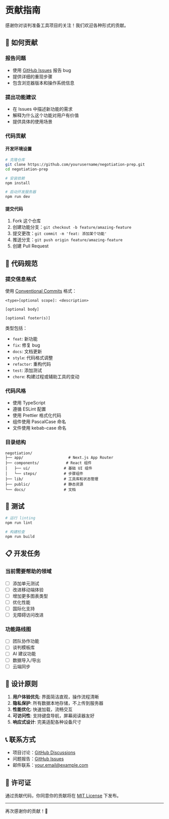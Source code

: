 # 贡献指南

感谢你对谈判准备工具项目的关注！我们欢迎各种形式的贡献。

## 🤝 如何贡献

### 报告问题
- 使用 [GitHub Issues](https://github.com/yourusername/negotiation-prep/issues) 报告 bug
- 提供详细的重现步骤
- 包含浏览器版本和操作系统信息

### 提出功能建议
- 在 Issues 中描述新功能的需求
- 解释为什么这个功能对用户有价值
- 提供具体的使用场景

### 代码贡献

#### 开发环境设置
```bash
# 克隆仓库
git clone https://github.com/yourusername/negotiation-prep.git
cd negotiation-prep

# 安装依赖
npm install

# 启动开发服务器
npm run dev
```

#### 提交代码
1. Fork 这个仓库
2. 创建功能分支：`git checkout -b feature/amazing-feature`
3. 提交更改：`git commit -m 'feat: 添加某个功能'`
4. 推送分支：`git push origin feature/amazing-feature`
5. 创建 Pull Request

## 📝 代码规范

### 提交信息格式
使用 [Conventional Commits](https://www.conventionalcommits.org/) 格式：

```
<type>[optional scope]: <description>

[optional body]

[optional footer(s)]
```

类型包括：
- `feat`: 新功能
- `fix`: 修复 bug
- `docs`: 文档更新
- `style`: 代码格式调整
- `refactor`: 重构代码
- `test`: 添加测试
- `chore`: 构建过程或辅助工具的变动

### 代码风格
- 使用 TypeScript
- 遵循 ESLint 配置
- 使用 Prettier 格式化代码
- 组件使用 PascalCase 命名
- 文件使用 kebab-case 命名

### 目录结构
```
negotiation/
├── app/                    # Next.js App Router
├── components/            # React 组件
│   ├── ui/               # 基础 UI 组件
│   └── steps/            # 步骤组件
├── lib/                  # 工具库和状态管理
├── public/               # 静态资源
└── docs/                 # 文档
```

## 🧪 测试

```bash
# 运行 linting
npm run lint

# 构建检查
npm run build
```

## 📋 开发任务

### 当前需要帮助的领域
- [ ] 添加单元测试
- [ ] 改进移动端体验
- [ ] 增加更多图表类型
- [ ] 优化性能
- [ ] 国际化支持
- [ ] 无障碍访问改进

### 功能路线图
- [ ] 团队协作功能
- [ ] 谈判模板库
- [ ] AI 建议功能
- [ ] 数据导入/导出
- [ ] 云端同步

## 🎯 设计原则

1. **用户体验优先**: 界面简洁直观，操作流程清晰
2. **隐私保护**: 所有数据本地存储，不上传到服务器
3. **性能优化**: 快速加载，流畅交互
4. **可访问性**: 支持键盘导航，屏幕阅读器友好
5. **响应式设计**: 完美适配各种设备尺寸

## 📞 联系方式

- 项目讨论：[GitHub Discussions](https://github.com/yourusername/negotiation-prep/discussions)
- 问题报告：[GitHub Issues](https://github.com/yourusername/negotiation-prep/issues)
- 邮件联系：your.email@example.com

## 📄 许可证

通过贡献代码，你同意你的贡献将在 [MIT License](LICENSE) 下发布。

---

再次感谢你的贡献！🙏